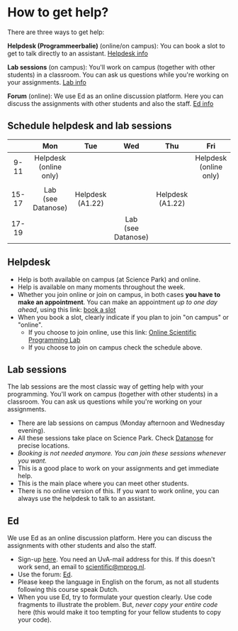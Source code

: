 # How to get help?

There are three ways to get help:

**Helpdesk (Programmeerbalie)** (online/on campus): You can book a slot to get to talk directly to an assistant. [Helpdesk info](/help#helpdesk)

**Lab sessions** (on campus): You'll work on campus (together with other students) in a classroom. You can ask us questions while you're working on your assignments. [Lab info](/help#lab-sessions)

**Forum** (online): We use Ed as an online discussion platform. Here you can discuss the assignments with other students and also the staff. [Ed info](/help#ed)

## Schedule helpdesk and lab sessions

|       | Mon                    | Tue               | Wed                | Thu              | Fri                    |
|:-----:|:----------------------:|:-----------------:|:------------------:|:----------------:|:----------------------:|
| 9-11  | Helpdesk <br /> (online only) |                   |                    |                  | Helpdesk <br /> (online only) |
|       |                        |                   |                    |                  |                        |
| 15-17 | Lab <br /> (see Datanose)     | Helpdesk <br /> (A1.22)  |                    | Helpdesk <br /> (A1.22) |                        |
| 17-19 |                        |                   | Lab <br /> (see Datanose) |                  |                        |


## Helpdesk

* Help is both available on campus (at Science Park) and online.
* Help is available on many moments throughout the week.
* Whether you join online or join on campus, in both cases **you have to make an appointment**. You can make an appointment *up to one day ahead*, using this link: [book a slot](https://balie.mprog.nl/planner/4-scientific-programming)
* When you book a slot, clearly indicate if you plan to join "on campus" or "online".
    * If you choose to join online, use this link: [Online Scientific Programming Lab](https://www.wonder.me/r?id=e57e2eb3-a410-4833-98f5-01b2d982d488)
    * If you choose to join on campus check the schedule above.


## Lab sessions
The lab sessions are the most classic way of getting help with your programming. You'll work on campus (together with other students) in a classroom. You can ask us questions while you're working on your assignments.

* There are lab sessions on campus (Monday afternoon and Wednesday evening).
* All these sessions take place on Science Park. Check [Datanose](https://datanose.nl/#course[99564]) for precise locations.
* *Booking is not needed anymore. You can join these sessions whenever you want.*
* This is a good place to work on your assignments and get immediate help.
* This is the main place where you can meet other students.
* There is no online version of this. If you want to work online, you can always use the helpdesk to talk to an assistant.


## Ed
We use Ed as an online discussion platform. Here you can discuss the assignments with other students and also the staff.

* Sign-up [here](https://edstem.org/us/join/uWysvk). You need an UvA-mail address for this. If this doesn't work send, an email to <scientific@mprog.nl>.
* Use the forum: [Ed](https://edstem.org/us/courses/12543/discussion/).
* Please keep the language in English on the forum, as not all students following this course speak Dutch.
* When you use Ed, try to formulate your question clearly. Use code fragments to illustrate the problem. But, *never copy your entire code* here (this would make it too tempting for your fellow students to copy your code).
